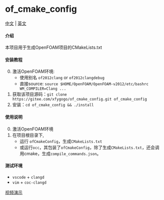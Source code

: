 # of_cmake_config
[中文](README.md) | [英文](README.en.md)

#### 介绍
本项目用于生成OpenFOAM项目的CMakeLists.txt

#### 安装教程
0. 激活OpenFOAM环境: 
    - 使用别名 `of2012clang` or `of2012clangdebug`
    - 直接source: `source $HOME/OpenFOAM/OpenFOAM-v2012/etc/bashrc WM_COMPILER=Clang ...`
1. 获取该项目源码：`git clone https://gitee.com/xfygogo/of_cmake_config.git of_cmake_config`
2. 安装：`cd of_cmake_config && ./install`

#### 使用说明

0. 激活OpenFOAM环境
1. 在项目根目录下, 
    - 运行 `ofCmakeConfig`，生成`CMakeLists.txt`
    - 或运行`occ`，其包装了`ofCmakeConfig`，除了生成`CMakeLists.txt`，还会调用cmake，生成`compile_commands.json`。


#### 测试环境
- `vscode` + `clangd`
- `vim` + `coc-clangd`

[视频演示](demo/occ_demo.mp4)
